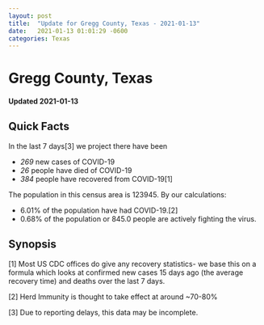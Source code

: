 ```yaml
---
layout: post
title:  "Update for Gregg County, Texas - 2021-01-13"
date:   2021-01-13 01:01:29 -0600
categories: Texas
---
```


# Gregg County, Texas
#### Updated 2021-01-13

## Quick Facts

In the last 7 days[3] we project there have been
- *269* new cases of COVID-19
- *26* people have died of COVID-19
- *384* people have recovered from COVID-19[1]

The population in this census area is 123945. By our calculations:
- 6.01% of the population have had COVID-19.[2]
- 0.68% of the population or 845.0 people are actively fighting the virus.

## Synopsis




[1] Most US CDC offices do give any recovery statistics- we base this on a formula which looks at confirmed new cases
15 days ago (the average recovery time) and deaths over the last 7 days.

[2] Herd Immunity is thought to take effect at around ~70-80%

[3] Due to reporting delays, this data may be incomplete.
 
    
